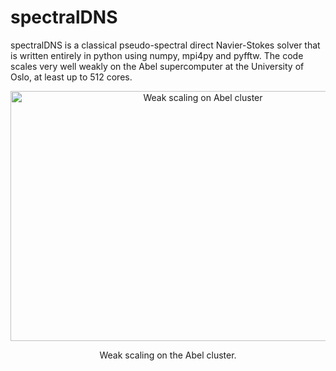 spectralDNS
=======
spectralDNS is a classical pseudo-spectral direct Navier-Stokes solver that is written entirely in python using numpy, mpi4py and pyfftw. The code scales very well weakly on the Abel supercomputer at the University of Oslo, at least up to 512 cores.
<p align="center">
    <img src="https://raw.github.com/wiki/mikaem/spectralDNS/figs/weak_scaling_avg.png" width="600" height="400" alt="Weak scaling on Abel cluster"/>
</p>
<p align="center">
    Weak scaling on the Abel cluster.
</p>
